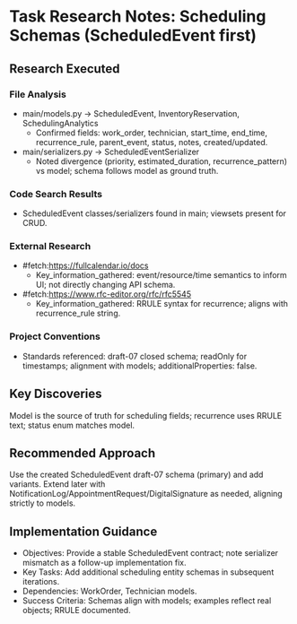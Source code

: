 <!-- markdownlint-disable-file -->
# Task Research Notes: Scheduling Schemas (ScheduledEvent first)

## Research Executed

### File Analysis
- main/models.py → ScheduledEvent, InventoryReservation, SchedulingAnalytics
  - Confirmed fields: work_order, technician, start_time, end_time, recurrence_rule, parent_event, status, notes, created/updated.
- main/serializers.py → ScheduledEventSerializer
  - Noted divergence (priority, estimated_duration, recurrence_pattern) vs model; schema follows model as ground truth.

### Code Search Results
- ScheduledEvent classes/serializers found in main; viewsets present for CRUD.

### External Research
- #fetch:https://fullcalendar.io/docs
  - Key_information_gathered: event/resource/time semantics to inform UI; not directly changing API schema.
- #fetch:https://www.rfc-editor.org/rfc/rfc5545
  - Key_information_gathered: RRULE syntax for recurrence; aligns with recurrence_rule string.

### Project Conventions
- Standards referenced: draft-07 closed schema; readOnly for timestamps; alignment with models; additionalProperties: false.

## Key Discoveries
Model is the source of truth for scheduling fields; recurrence uses RRULE text; status enum matches model.

## Recommended Approach
Use the created ScheduledEvent draft-07 schema (primary) and add variants. Extend later with NotificationLog/AppointmentRequest/DigitalSignature as needed, aligning strictly to models.

## Implementation Guidance
- Objectives: Provide a stable ScheduledEvent contract; note serializer mismatch as a follow-up implementation fix.
- Key Tasks: Add additional scheduling entity schemas in subsequent iterations.
- Dependencies: WorkOrder, Technician models.
- Success Criteria: Schemas align with models; examples reflect real objects; RRULE documented.
